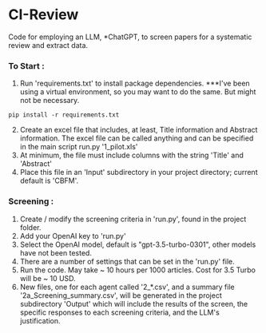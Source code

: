 
# CI-Review
Code for employing an LLM, *ChatGPT, to screen papers for a systematic review and extract data.

### To Start :

1. Run 'requirements.txt' to install package dependencies. ***I've been using a virtual environment, so you may want to do the same. But might not be necessary.

```
pip install -r requirements.txt
```

2. Create an excel file that includes, at least, Title information and Abstract information. The excel file can be called anything and can be specified in the main script run.py '1_pilot.xls'
3. At minimum, the file must include columns with the string 'Title' and 'Abstract'
4. Place this file in an 'Input' subdirectory in your project directory; current default is 'CBFM'. 

### Screening :
1. Create / modify the screening criteria in 'run.py', found in the project folder.
2. Add your OpenAI key to 'run.py'
3. Select the OpenAI model, default is "gpt-3.5-turbo-0301", other models have not been tested.
4. There are a number of settings that can be set in the 'run.py' file. 
5. Run the code. May take ~ 10 hours per 1000 articles. Cost for 3.5 Turbo will be ~ 10 USD.
6. New files, one for each agent called '2_*.csv', and a summary file '2a_Screening_summary.csv', will be generated in the project subdirectory 'Output' which will include the results of the screen, the specific responses to each screening criteria, and the LLM's justification.
